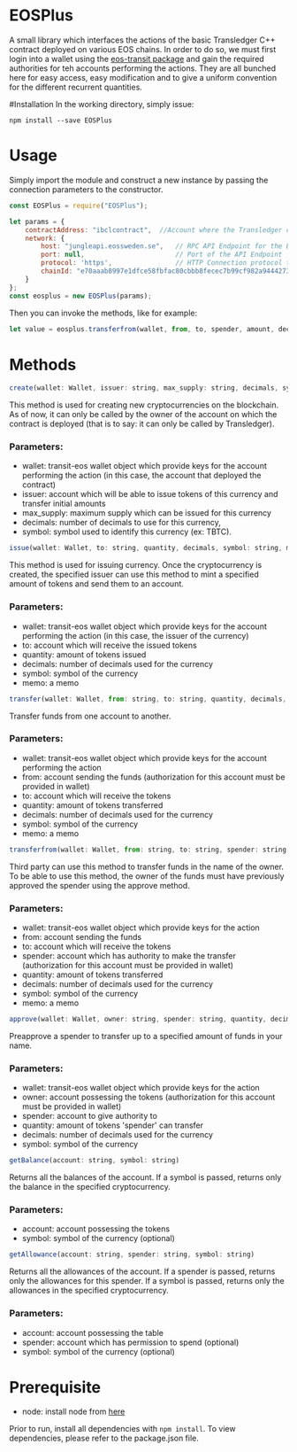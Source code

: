 # EOSPlus
A small library which interfaces the actions of the basic Transledger C++ contract deployed on various EOS chains.
In order to do so, we must first login into a wallet using the [eos-transit package](https://github.com/eosnewyork/eos-transit/tree/master/packages/eos-transit#basic-usage-example) and gain the required authorities for teh accounts performing the actions. 
They are all bunched here for easy access, easy modification and to give a uniform convention for the different recurrent quantities.

#Installation
In the working directory, simply issue:

`npm install --save EOSPlus`

# Usage

Simply import the module and construct a new instance by passing the connection parameters to the constructor.

```javascript
const EOSPlus = require("EOSPlus");

let params = {
    contractAddress: "ibclcontract",  //Account where the Transledger contract is deployed (usually: ibclcontract) 
    network: {
        host: "jungleapi.eossweden.se",   // RPC API Endpoint for the EOS chain
        port: null,                       // Port of the API Endpoint
        protocol: 'https',                // HTTP Connection protocol to the API Endpoint
        chainId: "e70aaab8997e1dfce58fbfac80cbbb8fecec7b99cf982a9444273cbc64c41473"  // ChainId of the EOS chain (this example is for JUNGLE)
    }
};
const eosplus = new EOSPlus(params);
```

Then you can invoke the methods, like for example:

```javascript
let value = eosplus.transferfrom(wallet, from, to, spender, amount, decimals, symbol, memo);
```

# Methods

```javascript
create(wallet: Wallet, issuer: string, max_supply: string, decimals, symbol: string) 
```
This method is used for creating new cryptocurrencies on the blockchain. As of now, it can only be called by the owner of the
account on which the contract is deployed (that is to say: it can only be called by Transledger).

### Parameters:
* wallet: transit-eos wallet object which provide keys for the account performing the action (in this case, the account that deployed the contract)
* issuer: account which will be able to issue tokens of this currency and transfer initial amounts 
* max_supply: maximum supply which can be issued for this currency
* decimals: number of decimals to use for this currency,
* symbol: symbol used to identify this currency (ex: TBTC).

```javascript
issue(wallet: Wallet, to: string, quantity, decimals, symbol: string, memo: string)
```

This method is used for issuing currency. Once the cryptocurrency is created, the specified issuer can use this method to mint a specified amount of tokens and send them to an account. 

### Parameters:
* wallet: transit-eos wallet object which provide keys for the account performing the action (in this case, the issuer of the currency)
* to: account which will receive the issued tokens
* quantity: amount of tokens issued
* decimals: number of decimals used for the currency
* symbol: symbol of the currency
* memo: a memo

```javascript
transfer(wallet: Wallet, from: string, to: string, quantity, decimals, symbol: string, memo: string)
```
Transfer funds from one account to another. 

### Parameters:
* wallet: transit-eos wallet object which provide keys for the account performing the action
* from: account sending the funds (authorization for this account must be provided in wallet)
* to: account which will receive the tokens
* quantity: amount of tokens transferred
* decimals: number of decimals used for the currency
* symbol: symbol of the currency
* memo: a memo

```javascript
transferfrom(wallet: Wallet, from: string, to: string, spender: string, quantity, decimals, symbol: string, memo: string)
```
Third party can use this method to transfer funds in the name of the owner. To be able to use this method, the owner of the funds must have previously approved the spender using the approve method.

### Parameters:
* wallet: transit-eos wallet object which provide keys for the action
* from: account sending the funds
* to: account which will receive the tokens
* spender: account which has authority to make the transfer (authorization for this account must be provided in wallet)
* quantity: amount of tokens transferred
* decimals: number of decimals used for the currency
* symbol: symbol of the currency
* memo: a memo

```javascript
approve(wallet: Wallet, owner: string, spender: string, quantity, decimals, symbol: string)
```
Preapprove a spender to transfer up to a specified amount of funds in your name.

### Parameters:
* wallet: transit-eos wallet object which provide keys for the action
* owner: account possessing the tokens (authorization for this account must be provided in wallet)
* spender: account to give authority to 
* quantity: amount of tokens 'spender' can transfer
* decimals: number of decimals used for the currency
* symbol: symbol of the currency

```javascript
getBalance(account: string, symbol: string)
```
Returns all the balances of the account. If a symbol is passed, returns only the balance in the specified cryptocurrency.

### Parameters:
* account: account possessing the tokens
* symbol:  symbol of the currency (optional)

```javascript
getAllowance(account: string, spender: string, symbol: string)
```
Returns all the allowances of the account. If a spender is passed, returns only the allowances for this spender.
If a symbol is passed, returns only the allowances in the specified cryptocurrency.

### Parameters:
* account: account possessing the table
* spender: account which has permission to spend (optional)
* symbol: symbol of the currency (optional) 

# Prerequisite
* node: install node from [here](https://nodejs.org/en/download/)

Prior to run, install all dependencies with `npm install`. To view dependencies, please refer to the package.json file.